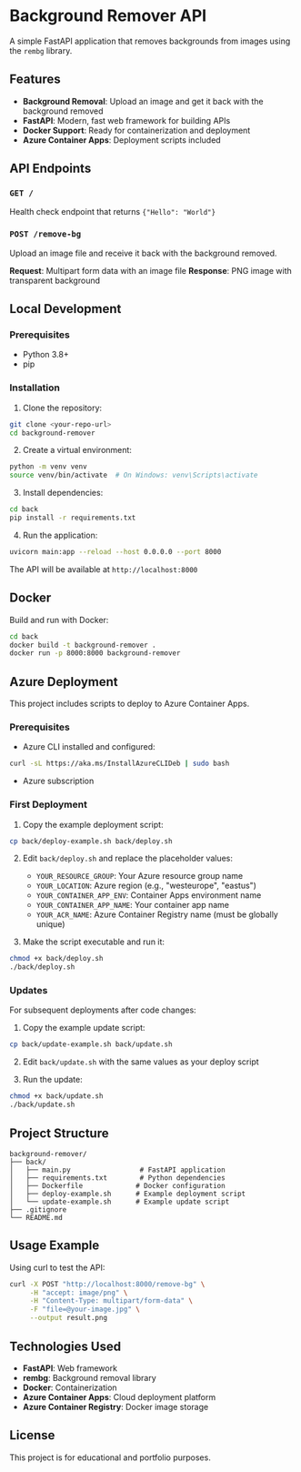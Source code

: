 # Background Remover API

A simple FastAPI application that removes backgrounds from images using the `rembg` library.

## Features

- **Background Removal**: Upload an image and get it back with the background removed
- **FastAPI**: Modern, fast web framework for building APIs
- **Docker Support**: Ready for containerization and deployment
- **Azure Container Apps**: Deployment scripts included

## API Endpoints

### `GET /`
Health check endpoint that returns `{"Hello": "World"}`

### `POST /remove-bg`
Upload an image file and receive it back with the background removed.

**Request**: Multipart form data with an image file
**Response**: PNG image with transparent background

## Local Development

### Prerequisites
- Python 3.8+
- pip

### Installation

1. Clone the repository:
```bash
git clone <your-repo-url>
cd background-remover
```

2. Create a virtual environment:
```bash
python -m venv venv
source venv/bin/activate  # On Windows: venv\Scripts\activate
```

3. Install dependencies:
```bash
cd back
pip install -r requirements.txt
```

4. Run the application:
```bash
uvicorn main:app --reload --host 0.0.0.0 --port 8000
```

The API will be available at `http://localhost:8000`

## Docker

Build and run with Docker:

```bash
cd back
docker build -t background-remover .
docker run -p 8000:8000 background-remover
```

## Azure Deployment

This project includes scripts to deploy to Azure Container Apps.

### Prerequisites
- Azure CLI installed and configured:
```bash
curl -sL https://aka.ms/InstallAzureCLIDeb | sudo bash
```
- Azure subscription

### First Deployment

1. Copy the example deployment script:
```bash
cp back/deploy-example.sh back/deploy.sh
```

2. Edit `back/deploy.sh` and replace the placeholder values:
   - `YOUR_RESOURCE_GROUP`: Your Azure resource group name
   - `YOUR_LOCATION`: Azure region (e.g., "westeurope", "eastus")
   - `YOUR_CONTAINER_APP_ENV`: Container Apps environment name
   - `YOUR_CONTAINER_APP_NAME`: Your container app name
   - `YOUR_ACR_NAME`: Azure Container Registry name (must be globally unique)

3. Make the script executable and run it:
```bash
chmod +x back/deploy.sh
./back/deploy.sh
```

### Updates

For subsequent deployments after code changes:

1. Copy the example update script:
```bash
cp back/update-example.sh back/update.sh
```

2. Edit `back/update.sh` with the same values as your deploy script

3. Run the update:
```bash
chmod +x back/update.sh
./back/update.sh
```

## Project Structure

```
background-remover/
├── back/
│   ├── main.py                 # FastAPI application
│   ├── requirements.txt        # Python dependencies
│   ├── Dockerfile             # Docker configuration
│   ├── deploy-example.sh      # Example deployment script
│   └── update-example.sh      # Example update script
├── .gitignore
└── README.md
```

## Usage Example

Using curl to test the API:

```bash
curl -X POST "http://localhost:8000/remove-bg" \
     -H "accept: image/png" \
     -H "Content-Type: multipart/form-data" \
     -F "file=@your-image.jpg" \
     --output result.png
```

## Technologies Used

- **FastAPI**: Web framework
- **rembg**: Background removal library
- **Docker**: Containerization
- **Azure Container Apps**: Cloud deployment platform
- **Azure Container Registry**: Docker image storage

## License

This project is for educational and portfolio purposes.
